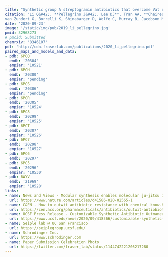 ```yaml
---
title: "Synthetic group A streptogramin antibiotics that overcome Vat resistance."
citation: "Li Q&#42;, **Pellegrino J&#42;, Lee DJ**, Tran AA, **Chaires HC**, Wang R, **Park JE**, Ji K, Chow D, Zhang N, Brilot AF, **Biel JT**,
van Zundert G, Borrelli K, Shinabarger D, Wolfe C, Murray B, Jacobson MP, Mühle E, Chesneau O, **Fraser JS**, Seiple IB.  *Nature*. 2020."
date: '2020-09-23'
image: '/static/img/pub/2019_li_pellegrino.jpg'
pmid: 32968273
# pmcid: Submitted
chemrxiv: '8346107'
pdf: 'http://cdn.fraserlab.com/publications/2020_li_pellegrino.pdf'
paired_maps_and_models_and_data:
- pdb: 6PCQ
  emdb: '20304'
  empiar: '10521'
- pdb: 6PCH
  emdb: '20300'
  empiar: 'pending'
- pdb: 6PCS
  emdb: '20306'
  empiar: 'pending'
- pdb: 6PCR
  emdb: '20305'
  empiar: '10524'
- pdb: 6PC8
  emdb: '20299'
  empiar: '10525'
- pdb: 6PCT
  emdb: '20307'
  empiar: '10526'
- pdb: 6PC7
  emdb: '20298'
  empiar: '10527'
- pdb: 6PC6
  emdb: '20297'
- pdb: 6PC5
  emdb: '20296'
  empiar: '10530'
- pdb: 6WYV
  emdb: '21969'
  empiar: '10528'
links:
- name: News and Views - Modular synthesis enables molecular ju-jitsu in the fight against antibiotic resistance
  url: https://www.nature.com/articles/d41586-020-02565-1
- name: C&EN - How to outwit antibiotic resistance with chemical know-how
  url: https://cen.acs.org/pharmaceuticals/antibiotics/outwit-antiobiotic-resistance-chemical-know/98/i37 
- name: UCSF Press Release - Customizable Synthetic Antibiotic Outmaneuvers Resistant Bacteria
  url: https://www.ucsf.edu/news/2020/09/418566/customizable-synthetic-antibiotic-outmaneuvers-resistant-bacteria
- name: Seiple lab @ UC San Francisco
  url: https://seiplegroup.ucsf.edu/
- name: Schrodinger Inc.
  url: https://www.schrodinger.com
- name: Paper Submission Celebration Photo
  url: https://twitter.com/fraser_lab/status/1144742221205217280
---
```

